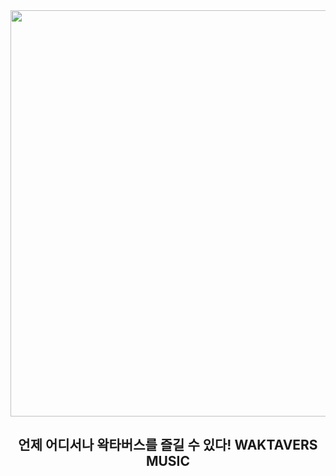 <div align="center">

<img src="https://user-images.githubusercontent.com/68860610/207348955-35b5efdc-8111-4726-9895-dae4239701cc.png" width = "650">

<h2>언제 어디서나 왁타버스를 즐길 수 있다! WAKTAVERS MUSIC</h2>

</div>
